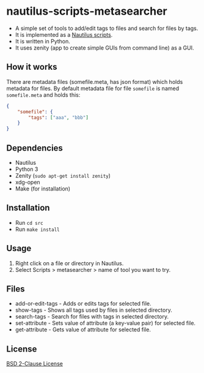 
# nautilus-scripts-metasearcher

- A simple set of tools to add/edit tags to files and search for files by tags.
- It is implemented as a [Nautilus scripts](https://help.ubuntu.com/community/NautilusScriptsHowto).
- It is written in Python.
- It uses zenity (app to create simple GUIs from command line) as a GUI.

## How it works

There are metadata files (somefile.meta, has json format) which holds metadata for files.
By default metadata file for file `somefile` is named `somefile.meta`
and holds this:

```json
{
    "somefile": {
        "tags": ["aaa", "bbb"]
    }
}
```

## Dependencies

- Nautilus
- Python 3
- Zenity (`sudo apt-get install zenity`)
- xdg-open
- Make (for installation)

## Installation

- Run `cd src`
- Run `make install`

## Usage

1. Right click on a file or directory in Nautilus.
2. Select Scripts > metasearcher > name of tool you want to try.

## Files

- add-or-edit-tags - Adds or edits tags for selected file.
- show-tags - Shows all tags used by files in selected directory.
- search-tags - Search for files with tags in selected directory.
- set-attribute - Sets value of attribute (a key-value pair) for selected file.
- get-attribute - Gets value of attribute for selected file.

## License

[BSD 2-Clause License](LICENSE)

